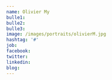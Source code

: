```yaml
---
name: Olivier My
bulle1: 
bulle2: 
bulle3: 
image: /images/portraits/olivierM.jpg
hashtag: '#'
job: 
facebook: 
twitter: 
linkedin: 
blog: 
---
```

